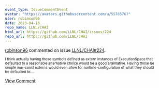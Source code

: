 ```yaml
---
event_type: IssueCommentEvent
avatar: "https://avatars.githubusercontent.com/u/5578576?"
user: robinson96
date: 2023-04-18
repo_name: LLNL/CHAI
html_url: https://github.com/LLNL/CHAI/issues/224
repo_url: https://github.com/LLNL/CHAI
---
```


<a href='https://github.com/robinson96' target='_blank'>robinson96</a> commented on issue <a href='https://github.com/LLNL/CHAI/issues/224' target='_blank'>LLNL/CHAI#224</a>.

<small>I think actually having those symbols defined as extern instances of ExecutionSpace that defaulted to a reasonable alternative choice would be a good alternative. Having those be simple non-const externs would even allow for runtime-configuration of what they should be defaulted to....</small>

<a href='https://github.com/LLNL/CHAI/issues/224' target='_blank'>View Comment</a>